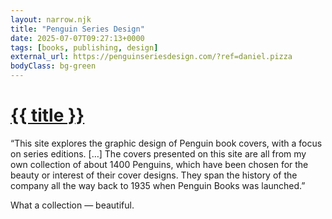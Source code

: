 ```yaml
---
layout: narrow.njk
title: "Penguin Series Design"
date: 2025-07-07T09:27:13+0000
tags: [books, publishing, design]
external_url: https://penguinseriesdesign.com/?ref=daniel.pizza
bodyClass: bg-green
---
```


<h1><a href="{{ external_url }}">{{ title }}</a></h1>

“This site explores the graphic design of Penguin book covers, with a focus on series editions. […] The covers presented on this site are all from my own collection of about 1400 Penguins, which have been chosen for the beauty or interest of their cover designs. They span the history of the company all the way back to 1935 when Penguin Books was launched.”

What a collection — beautiful. 